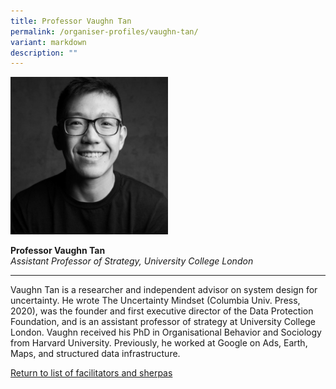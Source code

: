 ```yaml
---
title: Professor Vaughn Tan
permalink: /organiser-profiles/vaughn-tan/
variant: markdown
description: ""
---
```

<div style="width:50%"><img src="/images/People/vaughn_tan.jpeg" alt="Professor Vaughn Tan"></div>

**Professor Vaughn Tan**<br>*Assistant Professor of Strategy, University College London*<br>

---

Vaughn Tan is a researcher and independent advisor on system design for uncertainty. He wrote The Uncertainty Mindset (Columbia Univ. Press, 2020), was the founder and first executive director of the Data Protection Foundation, and is an assistant professor of strategy at University College London. Vaughn received his PhD in Organisational Behavior and Sociology from Harvard University. Previously, he worked at Google on Ads, Earth, Maps, and structured data infrastructure.


[Return to list of facilitators and sherpas](/facilitators-sherpas)